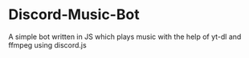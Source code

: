 # Discord-Music-Bot
A simple bot written in JS which plays music with the help of yt-dl and ffmpeg using discord.js
